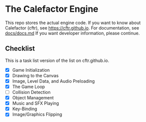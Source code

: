 # The Calefactor Engine
This repo stores the actual engine code.
If you want to know about Calefactor (cftr), see https://cftr.github.io.
For documentation, see [docs/docs.md](docs/docs.md)
If you want developer information, please continue.

## Checklist

This is a task list version of the list on cftr.github.io.

- [x] Game Initialization
- [x] Drawing to the Canvas
- [x] Image, Level Data, and Audio Preloading
- [x] The Game Loop
- [ ] Collision Detection
- [x] Object Management
- [x] Music and SFX Playing
- [x] Key-Binding
- [x] Image/Graphics Flipping

